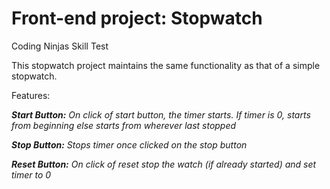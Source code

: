 # Front-end project: Stopwatch

Coding Ninjas Skill Test

This stopwatch project maintains the same functionality as that of a simple stopwatch.

Features:

<i><b>Start Button:</b> On click of start button, the timer starts. If timer is 0, starts from beginning else starts from wherever last stopped</i>

<i><b>Stop Button:</b> Stops timer once clicked on the stop button</i>

<i><b>Reset Button:</b> On click of reset stop the watch (if already started) and set timer to 0</i>
